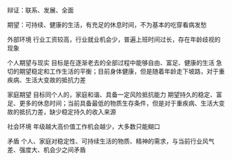 辩证：联系、发展、全面

期望：可持续、健康的生活，有充足的休息时间，不为基本的吃穿看病发愁

外部环境
行业工资较高，行业就业机会少，普遍上班时间过长，存在年龄歧视的现象

个人期望与现实
目标是在逐渐老去的全部过程中能够自由、富足、健康的生活
急切的期望稳定和工作生活的平衡；目前身体健康，但是随着年龄走下坡路，对于重疾病、生活大变故的抵抗力差

家庭期望
目标同个人的，家庭和谐、具备一定风险抵抗能力
期望持久的稳定、富足、更多的休息时间；当前具备最低的物质生存条件，但是对于重疾病、生活大变故的抵抗力差，缺少稳定持久的收入来源

社会环境
年级越大高价值工作机会越少，大多数只能糊口

矛盾
个人、家庭对稳定性、可持续生活的物质、精神的需求，与当前行业风气差、强度大、机会少之间矛盾
